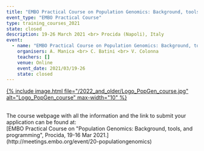 ```yaml
---
title: "EMBO Practical Course on Population Genomics: Background, tools, and programming"
event_type: "EMBO Practical Course"
type: training_courses_2021
state: closed
description: 19-26 March 2021 <br> Procida (Napoli), Italy
event:
  - name: "EMBO Practical Course on Population Genomics: Background, tools, and programming"
    organisers: A. Manica <br> C. Batini <br> V. Colonna
    teachers: []
    venue: Online
    event_date: 2021/03/19-26
    state: closed
---
```



[{% include image.html file="/2022_and_older/Logo_PopGen_course.jpg" alt="Logo_PopGen_course" max-width="10" %}](http://meetings.embo.org/event/20-populationgenomics)

<br>
The course webpage with all the information and the link to submit your application can be found at:<br>
[EMBO Practical Course on "Population Genomics&#58; Background, tools, and programming", Procida, 19-16 Mar 2021.](http://meetings.embo.org/event/20-populationgenomics)
<br>
